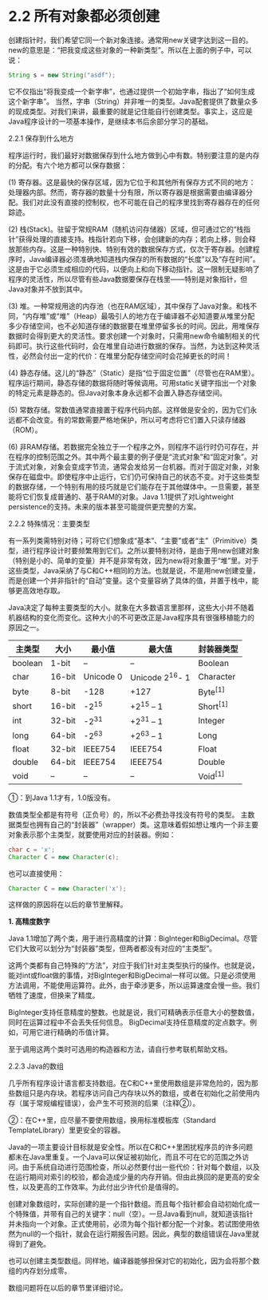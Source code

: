# 2.2 所有对象都必须创建


创建指针时，我们希望它同一个新对象连接。通常用new关键字达到这一目的。new的意思是：“把我变成这些对象的一种新类型”。所以在上面的例子中，可以说：

``` java
String s = new String("asdf");
```

它不仅指出“将我变成一个新字串”，也通过提供一个初始字串，指出了“如何生成这个新字串”。
当然，字串（String）并非唯一的类型。Java配套提供了数量众多的现成类型。对我们来讲，最重要的就是记住能自行创建类型。事实上，这应是Java程序设计的一项基本操作，是继续本书后余部分学习的基础。

2.2.1 保存到什么地方

程序运行时，我们最好对数据保存到什么地方做到心中有数。特别要注意的是内存的分配。有六个地方都可以保存数据：

(1) 寄存器。这是最快的保存区域，因为它位于和其他所有保存方式不同的地方：处理器内部。然而，寄存器的数量十分有限，所以寄存器是根据需要由编译器分配。我们对此没有直接的控制权，也不可能在自己的程序里找到寄存器存在的任何踪迹。

(2) 栈(Stack)。驻留于常规RAM（随机访问存储器）区域，但可通过它的“栈指针”获得处理的直接支持。栈指针若向下移，会创建新的内存；若向上移，则会释放那些内存。这是一种特别快、特别有效的数据保存方式，仅次于寄存器。创建程序时，Java编译器必须准确地知道栈内保存的所有数据的“长度”以及“存在时间”。这是由于它必须生成相应的代码，以便向上和向下移动指针。这一限制无疑影响了程序的灵活性，所以尽管有些Java数据要保存在栈里——特别是对象指针，但Java对象并不放到其中。

(3) 堆。一种常规用途的内存池（也在RAM区域），其中保存了Java对象。和栈不同，“内存堆”或“堆”（Heap）最吸引人的地方在于编译器不必知道要从堆里分配多少存储空间，也不必知道存储的数据要在堆里停留多长的时间。因此，用堆保存数据时会得到更大的灵活性。要求创建一个对象时，只需用new命令编制相关的代码即可。执行这些代码时，会在堆里自动进行数据的保存。当然，为达到这种灵活性，必然会付出一定的代价：在堆里分配存储空间时会花掉更长的时间！

(4) 静态存储。这儿的“静态”（Static）是指“位于固定位置”（尽管也在RAM里）。程序运行期间，静态存储的数据将随时等候调用。可用static关键字指出一个对象的特定元素是静态的。但Java对象本身永远都不会置入静态存储空间。

(5) 常数存储。常数值通常直接置于程序代码内部。这样做是安全的，因为它们永远都不会改变。有的常数需要严格地保护，所以可考虑将它们置入只读存储器（ROM）。

(6) 非RAM存储。若数据完全独立于一个程序之外，则程序不运行时仍可存在，并在程序的控制范围之外。其中两个最主要的例子便是“流式对象”和“固定对象”。对于流式对象，对象会变成字节流，通常会发给另一台机器。而对于固定对象，对象保存在磁盘中。即使程序中止运行，它们仍可保持自己的状态不变。对于这些类型的数据存储，一个特别有用的技巧就是它们能存在于其他媒体中。一旦需要，甚至能将它们恢复成普通的、基于RAM的对象。Java 1.1提供了对Lightweight persistence的支持。未来的版本甚至可能提供更完整的方案。

2.2.2 特殊情况：主要类型

有一系列类需特别对待；可将它们想象成“基本”、“主要”或者“主”（Primitive）类型，进行程序设计时要频繁用到它们。之所以要特别对待，是由于用new创建对象（特别是小的、简单的变量）并不是非常有效，因为new将对象置于“堆”里。对于这些类型，Java采纳了与C和C++相同的方法。也就是说，不是用new创建变量，而是创建一个并非指针的“自动”变量。这个变量容纳了具体的值，并置于栈中，能够更高效地存取。

Java决定了每种主要类型的大小。就象在大多数语言里那样，这些大小并不随着机器结构的变化而变化。这种大小的不可更改正是Java程序具有很强移植能力的原因之一。

| 主类型  | 大小    | 最小值    | 最大值         | 封装器类型 |
|---------|---------|-----------|----------------|------------|
| boolean | 1-bit   | –         | –              | Boolean    |
| char    | 16-bit  | Unicode 0 | Unicode 2<sup>16</sup>- 1 | Character  |
| byte    | 8-bit   | -128      | +127           | Byte<sup>[1]</sup>   |
| short   | 16-bit  | -2<sup>15</sup>      | +2<sup>15</sup> – 1       | Short<sup>[1]</sup>     |
| int     | 32-bit  | -2<sup>31</sup>      | +2<sup>31</sup> – 1       | Integer    |
| long    | 64-bit  | -2<sup>63</sup>      | +2<sup>63</sup> – 1       | Long       |
| float   | 32-bit  | IEEE754   | IEEE754        | Float      |
| double  | 64-bit  | IEEE754   | IEEE754        | Double     |
| void    | –       | –         | –              | Void<sup>[1]</sup>      |


①：到Java 1.1才有，1.0版没有。

数值类型全都是有符号（正负号）的，所以不必费劲寻找没有符号的类型。
主数据类型也拥有自己的“封装器”（wrapper）类。这意味着假如想让堆内一个非主要对象表示那个主类型，就要使用对应的封装器。例如：

``` java
char c = 'x';
Character C = new Character(c);
```

也可以直接使用：

``` java
Character C = new Character('x');
```

这样做的原因将在以后的章节里解释。

**1. 高精度数字**

Java 1.1增加了两个类，用于进行高精度的计算：BigInteger和BigDecimal。尽管它们大致可以划分为“封装器”类型，但两者都没有对应的“主类型”。

这两个类都有自己特殊的“方法”，对应于我们针对主类型执行的操作。也就是说，能对int或float做的事情，对BigInteger和BigDecimal一样可以做。只是必须使用方法调用，不能使用运算符。此外，由于牵涉更多，所以运算速度会慢一些。我们牺牲了速度，但换来了精度。

BigInteger支持任意精度的整数。也就是说，我们可精确表示任意大小的整数值，同时在运算过程中不会丢失任何信息。
BigDecimal支持任意精度的定点数字。例如，可用它进行精确的币值计算。

至于调用这两个类时可选用的构造器和方法，请自行参考联机帮助文档。

2.2.3 Java的数组

几乎所有程序设计语言都支持数组。在C和C++里使用数组是非常危险的，因为那些数组只是内存块。若程序访问自己内存块以外的数组，或者在初始化之前使用内存（属于常规编程错误），会产生不可预测的后果（注释②）。

②：在C++里，应尽量不要使用数组，换用标准模板库（Standard TemplateLibrary）里更安全的容器。

Java的一项主要设计目标就是安全性。所以在C和C++里困扰程序员的许多问题都未在Java里重复。一个Java可以保证被初始化，而且不可在它的范围之外访问。由于系统自动进行范围检查，所以必然要付出一些代价：针对每个数组，以及在运行期间对索引的校验，都会造成少量的内存开销。但由此换回的是更高的安全性，以及更高的工作效率。为此付出少许代价是值得的。

创建对象数组时，实际创建的是一个指针数组。而且每个指针都会自动初始化成一个特殊值，并带有自己的关键字：null（空）。一旦Java看到null，就知道该指针并未指向一个对象。正式使用前，必须为每个指针都分配一个对象。若试图使用依然为null的一个指针，就会在运行期报告问题。因此，典型的数组错误在Java里就得到了避免。

也可以创建主类型数组。同样地，编译器能够担保对它的初始化，因为会将那个数组的内存划分成零。

数组问题将在以后的章节里详细讨论。
